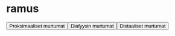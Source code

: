 # ramus

<button id="ramus_proksimaalinen">Proksimaaliset murtumat</button><button id="ramus_diafyysi">Diafyysin murtumat</button><button id="ramus_distaalinen">Distaaliset murtumat</button>

